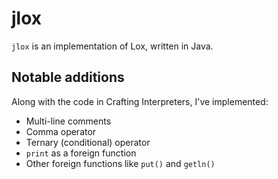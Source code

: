 # jlox
`jlox` is an implementation of Lox, written in Java.

## Notable additions
Along with the code in Crafting Interpreters, I've implemented:
- Multi-line comments
- Comma operator
- Ternary (conditional) operator
- `print` as a foreign function
- Other foreign functions like `put()` and `getln()`
